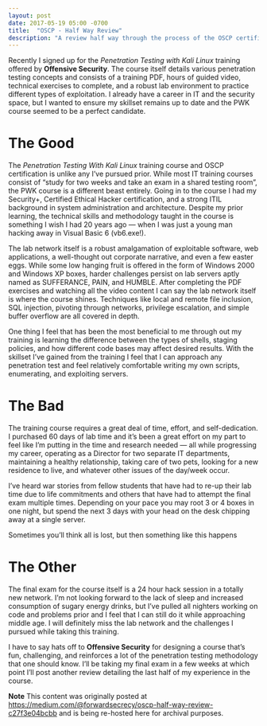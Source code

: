```yaml
---
layout: post
date: 2017-05-19 05:00 -0700
title:  "OSCP - Half Way Review"
description: "A review half way through the process of the OSCP certification"
---
```


Recently I signed up for the _Penetration Testing with Kali Linux_ training offered by **Offensive Security**. The course itself details various penetration testing concepts and consists of a training PDF, hours of guided video, technical exercises to complete, and a robust lab environment to practice different types of exploitation. I already have a career in IT and the security space, but I wanted to ensure my skillset remains up to date and the PWK course seemed to be a perfect candidate.

The Good
========

The _Penetration Testing With Kali Linux_ training course and OSCP  certification is unlike any I’ve pursued prior. While most IT training courses consist of “study for two weeks and take an exam in a shared testing room”, the PWK course is a different beast entirely. Going in to the course I had my Security+, Certified Ethical Hacker certification, and a strong ITIL background in system administration and architecture. Despite my prior learning, the technical skills and methodology taught in the course is something I wish I had 20 years ago — when I was just a young man hacking away in Visual Basic 6 (vb6.exe!).

The lab network itself is a robust amalgamation of exploitable software, web applications, a well-thought out corporate narrative, and even a few easter eggs. While some low hanging fruit is offered in the form of Windows 2000 and Windows XP boxes, harder challenges persist on lab servers aptly named as SUFFERANCE, PAIN, and HUMBLE. After completing the PDF exercises and watching all the video content I can say the lab network itself is where the course shines. Techniques like local and remote file inclusion, SQL injection, pivoting through networks, privilege escalation, and simple buffer overflow are all covered in depth.

One thing I feel that has been the most beneficial to me through out my training is learning the difference between the types of shells, staging policies, and how different code bases may affect desired results. With the skillset I’ve gained from the training I feel that I can approach any penetration test and feel relatively comfortable writing my own scripts, enumerating, and exploiting servers.

The Bad
=======

The training course requires a great deal of time, effort, and self-dedication. I purchased 60 days of lab time and it’s been a great effort on my part to feel like I’m putting in the time and research needed — all while progressing my career, operating as a Director for two separate IT departments, maintaining a healthy relationship, taking care of two pets, looking for a new residence to live, and whatever other issues of the day/week occur.

I’ve heard war stories from fellow students that have had to re-up their lab time due to life commitments and others that have had to attempt the final exam multiple times. Depending on your pace you may root 3 or 4 boxes in one night, but spend the next 3 days with your head on the desk chipping away at a single server.

Sometimes you’ll think all is lost, but then something like this happens

The Other
=========

The final exam for the course itself is a 24 hour hack session in a totally new network. I’m not looking forward to the lack of sleep and increased consumption of sugary energy drinks, but I’ve pulled all nighters working on code and problems prior and I feel that I can still do it while approaching middle age. I will definitely miss the lab network and the challenges I pursued while taking this training.

I have to say hats off to **Offensive Security** for designing a course that’s fun, challenging, and reinforces a lot of the penetration testing methodology that one should know. I’ll be taking my final exam in a few weeks at which point I’ll post another review detailing the last half of my experience in the course.

**Note**
This content was originally posted at https://medium.com/@forwardsecrecy/oscp-half-way-review-c27f3e04bcbb and is being re-hosted here for archival purposes.
